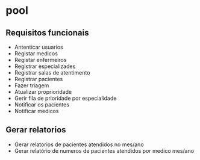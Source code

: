 # pool

## Requisitos funcionais
- Antenticar usuarios
- Registar medicos
- Registar enfermeiros
- Registrar especializades
- Registrar salas de atentimento
- Registrar pacientes
- Fazer triagem
- Atualizar proprioridade
- Gerir fila de prioridade por especialidade
- Notificar os pacientes
- Notificar medicos
## Gerar relatorios
- Gerar relatorios de pacientes atendidos no mes/ano
- Gerar relatório de numeros de pacientes atendidos por medico mes/ano
